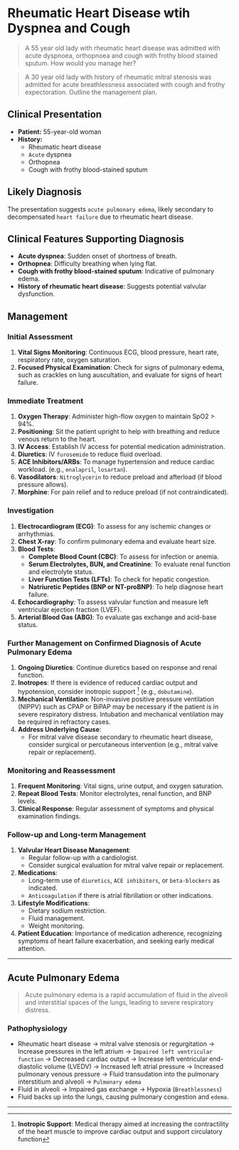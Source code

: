 # Rheumatic Heart Disease wtih Dyspnea and Cough

> A 55 year old lady with rheumatic heart disease was admitted with acute dyspnoea, orthopnoea and cough with frothy blood stained sputum. How would you manage her?

> A 30 year old lady with history of rheumatic mitral stenosis was admitted for acute breathlessness associated with cough and frothy expectoration. Outline the management plan.

## Clinical Presentation

- **Patient:** 55-year-old woman
- **History:**
  - Rheumatic heart disease
  - `Acute` dyspnea
  - Orthopnea
  - Cough with frothy blood-stained sputum

## Likely Diagnosis

The presentation suggests `acute pulmonary edema`, likely secondary to decompensated `heart failure` due to rheumatic heart disease.

## Clinical Features Supporting Diagnosis

- **Acute dyspnea**: Sudden onset of shortness of breath.
- **Orthopnea**: Difficulty breathing when lying flat.
- **Cough with frothy blood-stained sputum**: Indicative of pulmonary edema.
- **History of rheumatic heart disease**: Suggests potential valvular dysfunction.

## Management

### Initial Assessment

1. **Vital Signs Monitoring**: Continuous ECG, blood pressure, heart rate, respiratory rate, oxygen saturation.
2. **Focused Physical Examination**: Check for signs of pulmonary edema, such as crackles on lung auscultation, and evaluate for signs of heart failure.

### Immediate Treatment

1. **Oxygen Therapy**: Administer high-flow oxygen to maintain SpO2 > 94%.
2. **Positioning**: Sit the patient upright to help with breathing and reduce venous return to the heart.
3. **IV Access**: Establish IV access for potential medication administration.
4. **Diuretics**: IV `furosemide` to reduce fluid overload.
5. **ACE Inhibitors/ARBs**: To manage hypertension and reduce cardiac workload. (e.g., `enalapril`, `losartan`).
6. **Vasodilators**: `Nitroglycerin` to reduce preload and afterload (if blood pressure allows).
7. **Morphine**: For pain relief and to reduce preload (if not contraindicated).

### Investigation

1. **Electrocardiogram (ECG)**: To assess for any ischemic changes or arrhythmias.
2. **Chest X-ray**: To confirm pulmonary edema and evaluate heart size.
3. **Blood Tests**:
   - **Complete Blood Count (CBC)**: To assess for infection or anemia.
   - **Serum Electrolytes, BUN, and Creatinine**: To evaluate renal function and electrolyte status.
   - **Liver Function Tests (LFTs)**: To check for hepatic congestion.
   - **Natriuretic Peptides (BNP or NT-proBNP)**: To help diagnose heart failure.
4. **Echocardiography**: To assess valvular function and measure left ventricular ejection fraction (LVEF).
5. **Arterial Blood Gas (ABG)**: To evaluate gas exchange and acid-base status.

### Further Management on Confirmed Diagnosis of Acute Pulmonary Edema

1. **Ongoing Diuretics**: Continue diuretics based on response and renal function.
2. **Inotropes**: If there is evidence of reduced cardiac output and hypotension, consider inotropic support [^1] (e.g., `dobutamine`).
3. **Mechanical Ventilation**: Non-invasive positive pressure ventilation (NIPPV) such as CPAP or BiPAP may be necessary if the patient is in severe respiratory distress. Intubation and mechanical ventilation may be required in refractory cases.
4. **Address Underlying Cause**:
   - For mitral valve disease secondary to rheumatic heart disease, consider surgical or percutaneous intervention (e.g., mitral valve repair or replacement).

[^1]: **Inotropic Support**: Medical therapy aimed at increasing the contractility of the heart muscle to improve cardiac output and support circulatory function

### Monitoring and Reassessment

1. **Frequent Monitoring**: Vital signs, urine output, and oxygen saturation.
2. **Repeat Blood Tests**: Monitor electrolytes, renal function, and BNP levels.
3. **Clinical Response**: Regular assessment of symptoms and physical examination findings.

### Follow-up and Long-term Management

1. **Valvular Heart Disease Management**:
   - Regular follow-up with a cardiologist.
   - Consider surgical evaluation for mitral valve repair or replacement.
2. **Medications**:
   - Long-term use of `diuretics`, `ACE inhibitors`, or `beta-blockers` as indicated.
   - `Anticoagulation` if there is atrial fibrillation or other indications.
3. **Lifestyle Modifications**:
   - Dietary sodium restriction.
   - Fluid management.
   - Weight monitoring.
4. **Patient Education**: Importance of medication adherence, recognizing symptoms of heart failure exacerbation, and seeking early medical attention.

---

## Acute Pulmonary Edema

> Acute pulmonary edema is a rapid accumulation of fluid in the alveoli and interstitial spaces of the lungs, leading to severe respiratory distress.

### Pathophysiology

- Rheumatic heart disease → mitral valve stenosis or regurgitation → Increase pressures in the left atrium → `Impaired left ventricular function` → Decreased cardiac output → Increase left ventricular end-diastolic volume (LVEDV) → Increased left atrial pressure → Increased pulmonary venous pressure → Fluid transudation into the pulmonary interstitium and alveoli → `Pulmonary edema`
- Fluid in alveoli → Impaired gas exchange → Hypoxia (`Breathlessness`)
- Fluid backs up into the lungs, causing pulmonary congestion and `edema`.

---
